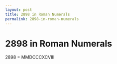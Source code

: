 ```yaml
---
layout: post
title: 2898 in Roman Numerals
permalink: 2898-in-roman-numerals
---
```


# 2898 in Roman Numerals

2898 = MMDCCCXCVIII
